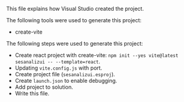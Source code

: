 This file explains how Visual Studio created the project.

The following tools were used to generate this project:
- create-vite

The following steps were used to generate this project:
- Create react project with create-vite: `npm init --yes vite@latest sesanalizui -- --template=react`.
- Updating `vite.config.js` with port.
- Create project file (`sesanalizui.esproj`).
- Create `launch.json` to enable debugging.
- Add project to solution.
- Write this file.
